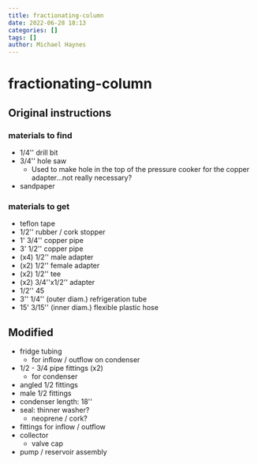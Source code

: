 ```yaml
---
title: fractionating-column
date: 2022-06-28 18:13
categories: []
tags: []
author: Michael Haynes
---
```


# fractionating-column

## Original instructions

### materials to find
* 1/4'' drill bit
* 3/4'' hole saw
    * Used to make hole in the top of the pressure cooker for the copper adapter...not really necessary?
* sandpaper

### materials to get
* teflon tape
* 1/2'' rubber / cork stopper
* 1' 3/4'' copper pipe
* 3' 1/2'' copper pipe
* (x4) 1/2'' male adapter
* (x2) 1/2'' female adapter
* (x2) 1/2'' tee
* (x2) 3/4''x1/2'' adapter
* 1/2'' 45
* 3'' 1/4'' (outer diam.) refrigeration tube
* 15' 3/15'' (inner diam.) flexible plastic hose

## Modified

* fridge tubing
    * for inflow / outflow on condenser
* 1/2 - 3/4 pipe fittings (x2)
    * for condenser
* angled 1/2 fittings
* male 1/2 fittings
* condenser length: 18''
* seal: thinner washer?
    * neoprene / cork?
* fittings for inflow / outflow
* collector
    * valve cap
* pump / reservoir assembly
